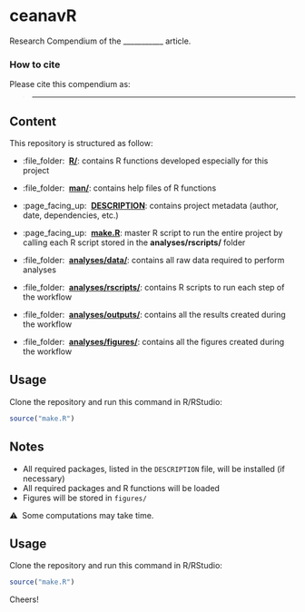 
<!-- README.md is generated from README.Rmd. Please edit that file -->

# ceanavR

Research Compendium of the \_\_\_\_\_\_\_\_\_\_\_ article.

### How to cite

Please cite this compendium as:

> ------------------------------------------------------------------------

## Content

This repository is structured as follow:

-   :file\_folder:
     [**R/**](https://github.com/ahasverus/ceanavR/tree/master/R):
    contains R functions developed especially for this project

-   :file\_folder:
     [**man/**](https://github.com/ahasverus/ceanavR/tree/master/man):
    contains help files of R functions

-   :page\_facing\_up:
     [**DESCRIPTION**](https://github.com/ahasverus/ceanavR/tree/master/DESCRIPTION):
    contains project metadata (author, date, dependencies, etc.)

-   :page\_facing\_up:
     [**make.R**](https://github.com/ahasverus/ceanavR/tree/master/make.R):
    master R script to run the entire project by calling each R script
    stored in the **analyses/rscripts/** folder

-   :file\_folder:
     [**analyses/data/**](https://github.com/ahasverus/ceanavR/tree/master/analyses/data):
    contains all raw data required to perform analyses

-   :file\_folder:
     [**analyses/rscripts/**](https://github.com/ahasverus/ceanavR/tree/master/analyses/rscripts/):
    contains R scripts to run each step of the workflow

-   :file\_folder:
     [**analyses/outputs/**](https://github.com/ahasverus/ceanavR/tree/master/analyses/outputs):
    contains all the results created during the workflow

-   :file\_folder:
     [**analyses/figures/**](https://github.com/ahasverus/ceanavR/tree/master/analyses/figures):
    contains all the figures created during the workflow

## Usage

Clone the repository and run this command in R/RStudio:

``` r
source("make.R")
```

## Notes

-   All required packages, listed in the `DESCRIPTION` file, will be
    installed (if necessary)
-   All required packages and R functions will be loaded
-   Figures will be stored in `figures/`

:warning:  Some computations may take time.

## Usage

Clone the repository and run this command in R/RStudio:

``` r
source("make.R")
```

Cheers!

